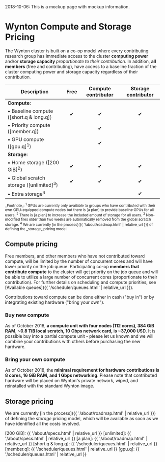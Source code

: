 <div class="alert alert-danger" role="alert">
2018-10-06: This is a mockup page with mockup information.
</div>

# Wynton Compute and Storage Pricing

The Wynton cluster is built on a co-op model where every contributing research group has immediate access to the cluster **computing power** and/or **storage capacity** _proportionate to their contribution_.  In addition, **all members** (free and contributing), have access to a baseline fraction of the cluster computing power and storage capacity regardless of their contribution.

| Description                                          | Free | Compute contributor | Storage contributor
|------------------------------------------------------|:----:|:-------------------:|:-------------------:
| **Compute:**                                         |     |     |             
| • Baseline compute ([short.q & long.q])              |  ✔  |  ✔  |  ✔
| • Priority compute ([member.q])                      |     |  ✔  |      
| • GPU compute ([gpu.q]<sup>1</sup>)                  |     |  ✔  |
| **Storage:**                                         |     |     |             
| • Home storage ([200 GiB]<sup>2</sup>)               |  ✔  |  ✔  |  ✔
| • Global scratch storage ([unlimited]<sup>3</sup>)   |  ✔  |  ✔  |  ✔
| • Extra storage<sup>4</sup>                          |     |     |  ✔


<small>
_Footnote_:
<sup>1</sup> GPUs are currently only available to groups who have contributed with their own GPU-equipped compute nodes but there is [a plan] to provide baseline GPUs for all users.
<sup>2</sup> There is [a plan] to increase the included amount of storage for all users.
<sup>3</sup> Non-modified files older than two weeks are automatically removed from the global scratch storage.
<sup>4</sup> We are currently [in the process]({{ '/about/roadmap.html' | relative_url }}) of defining the _storage_ pricing model.
</small>


## Compute pricing

Free members, and other members who have not contributed toward compute, will be limited by the number of concurrent cores and will have lower priority on the job queue.  Participating co-op **members that contribute compute** to the cluster will get priority on the job queue and will be able to utilize a large number of concurrent cores (proportionate to their contribution).  For further details on scheduling and compute priorities, see [Available queues]({{ '/scheduler/queues.html' | relative_url }}).

Contributions toward compute can be done either in cash ("buy in") or by integrating existing hardware ("bring your own").

### Buy new compute

As of October 2018, **a compute unit with four nodes (112 cores), 384 GiB RAM, ~0.8 TiB local scratch, 10 Gbps network card, is ~37,000 USD**.  It is possible buy into a partial compute unit - please let us known and we will combine your contributions with others before purchasing the new hardware.

### Bring your own compute

As of October 2018, the **minimal requirement for hardware contributions is 8 cores, 16 GiB RAM, and 1 Gbps networking**.  Please note that contributed hardware will be placed on Wynton's private network, wiped, and reinstalled with the standard Wynton image.


## Storage pricing

We are currently [in the process]({{ '/about/roadmap.html' | relative_url }}) of defining the _storage_ pricing model, which will be available as soon as we have identified all the costs involved.



<style>
table {
  width: auto;
  margin-top: 1.5ex;
  margin-bottom: 1.5ex;
}
</style>

[200 GiB]: {{ '/about/specs.html' | relative_url }}
[unlimited]: {{ '/about/specs.html' | relative_url }}
[a plan]: {{ '/about/roadmap.html' | relative_url }}
[short.q & long.q]: {{ '/scheduler/queues.html' | relative_url }}
[member.q]: {{ '/scheduler/queues.html' | relative_url }}
[gpu.q]: {{ '/scheduler/queues.html' | relative_url }}
